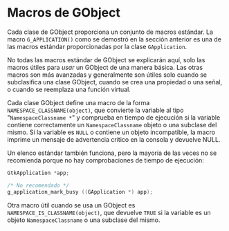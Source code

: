 # Macros de GObject

Cada clase de GObject proporciona un conjunto de macros estándar. La macro `G_APPLICATION()` como se demostró en la sección anterior es una de las macros estándar proporcionadas por la clase `GApplication`.

No todas las macros estándar de GObject se explicarán aquí, solo las macros útiles para *usar* un GObject de una manera básica. Las otras macros son más avanzadas y generalmente son útiles solo cuando se subclasifica una clase GObject, cuando se crea una propiedad o una señal, o cuando se reemplaza una función virtual.

Cada clase GObject define una macro de la forma `NAMESPACE_CLASSNAME(object)`, que convierte la variable al tipo "`NamespaceClassname *`" y comprueba en tiempo de ejecución si la variable contiene correctamente un `NamespaceClassname` objeto o una subclase del mismo. Si la variable es `NULL` o contiene un objeto incompatible, la macro imprime un mensaje de advertencia crítico en la consola y devuelve NULL.

Un elenco estándar también funciona, pero la mayoría de las veces no se recomienda porque no hay comprobaciones de tiempo de ejecución:

```c
GtkApplication *app;

/* No recomendado */
g_application_mark_busy ((GApplication *) app);
```

Otra macro útil cuando se usa un GObject es `NAMESPACE_IS_CLASSNAME(object)`, que devuelve `TRUE` si la variable es un objeto `NamespaceClassname` o una subclase del mismo.

<!-- POR HACER mostrar un ejemplo de una función que verifica sus argumentos con g_return? -->
